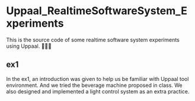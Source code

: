 # Uppaal_RealtimeSoftwareSystem_Experiments

This is the source code of some realtime software system experiments using Uppaal. 👨🏻‍💻 


## ex1

In the ex1, an introduction was given to help us be familiar with Uppaal tool environment. And we tried the beverage machine proposed in class. We also designed and implemented a light control system as an extra practice.

